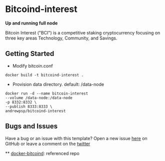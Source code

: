 # Bitcoind-interest 

**Up and running full node**


Bitcoin Interest ("BCI") is a competitive staking cryptocurrency focusing on three key areas Technology, Community, and Savings. 


## Getting Started 

* Modify bitcoin.conf
```
docker build -t bitcoind-interest .
``` 


* Provision data directory. default: /data-node

```
docker run -d --name bitcoin-interest
--volume /data-node:/data-node
-p 8332:8332 \
--publish 8333:8333 \
andrewpsp/bitcoind-interest

```


## Bugs and Issues

Have a bug or an issue with this template? Open a new issue [here](https://github.com/andrewpsp/bitcoind-interest/issues) on GitHub or leave a comment on the [twitter](https://www.twitter.com/andrewpsp)


** [docker-bitcoind](https://github.com/kylemanna/docker-bitcoind): referenced repo
